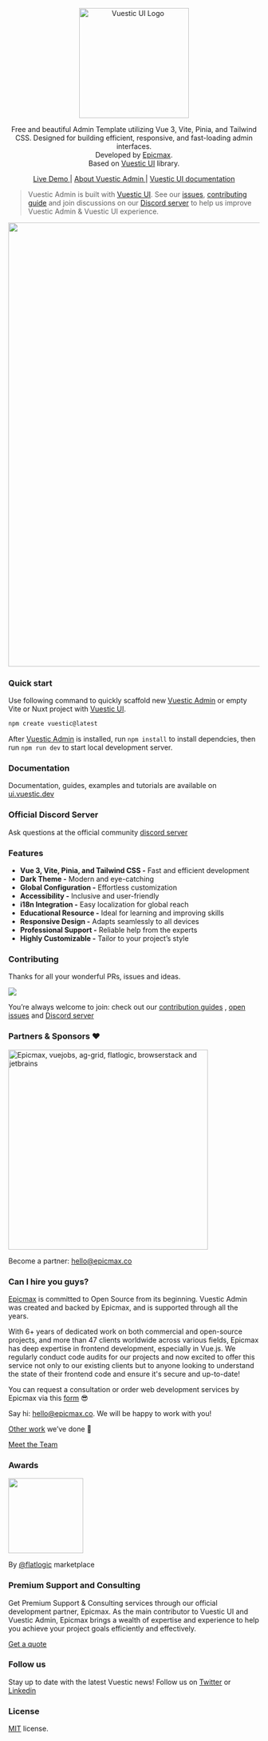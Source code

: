 <p align="center">
  <a href="https://vuestic.dev" target="_blank">
    <img alt="Vuestic UI Logo" width="220" src="./.github/assets/vuestic-admin-logo.png">
  </a>
</p>

<p align="center">
  Free and beautiful Admin Template utilizing Vue 3, Vite, Pinia, and Tailwind CSS. Designed for building efficient, responsive, and fast-loading admin interfaces.</br>
  Developed by  <a href="https://epicmax.co">Epicmax</a>.</br>
  Based on <a href="https://ui.vuestic.dev">Vuestic UI</a> library.
</p>

<p align="center">
  <a href="https://admin-demo.vuestic.dev"> Live Demo </a> |
  <a href="https://admin.vuestic.dev/"> About Vuestic Admin </a> |
  <a href="https://ui.vuestic.dev/">Vuestic UI documentation</a>
</p>

> Vuestic Admin is built with [Vuestic UI](https://ui.vuestic.dev). See our
> <a href="https://github.com/epicmaxco/vuestic-ui/issues">issues</a>,
> <a href="https://ui.vuestic.dev/en/contribution/guide">contributing guide</a> and join discussions on our
> <a href="https://discord.gg/jTKTjj2weV">Discord server</a> to help us improve Vuestic Admin & Vuestic UI experience.

<p align="center">
  <a href="https://admin.vuestic.dev" target="_blank">
    <img src="./public/vuestic-admin-image.png" align="center" width="888px"/>
  </a>
</p>

### Quick start

Use following command to quickly scaffold new [Vuestic Admin](https://admin-demo.vuestic.dev) or empty Vite or Nuxt project with [Vuestic UI](https://ui.vuestic.dev).

```bash
npm create vuestic@latest
```

After [Vuestic Admin](https://admin.vuestic.dev) is installed, run `npm install` to install dependcies, then run `npm run dev` to start local development server.

### Documentation

Documentation, guides, examples and tutorials are available on [ui.vuestic.dev](https://ui.vuestic.dev)

### Official Discord Server

Ask questions at the official community [discord server](https://discord.gg/jTKTjj2weV)

### Features

- **Vue 3, Vite, Pinia, and Tailwind CSS -** Fast and efficient development
- **Dark Theme -** Modern and eye-catching
- **Global Configuration -** Effortless customization
- **Accessibility -** Inclusive and user-friendly
- **i18n Integration -** Easy localization for global reach
- **Educational Resource -** Ideal for learning and improving skills
- **Responsive Design -** Adapts seamlessly to all devices
- **Professional Support -** Reliable help from the experts
- **Highly Customizable -** Tailor to your project’s style

### Contributing

Thanks for all your wonderful PRs, issues and ideas.

<a href="https://github.com/epicmaxco/vuestic-admin/graphs/contributors">
<img src="https://opencollective.com/vuestic-admin/contributors.svg?width=890&button=false" />
</a>
<br>

You’re always welcome to join: check out
our <a href="https://ui.vuestic.dev/en/contribution/guide">
contribution guides</a>
, [open issues](https://github.com/epicmaxco/vuestic-ui/issues)
and [Discord server](https://discord.gg/jTKTjj2weV)

### Partners & Sponsors ❤️

<img src="./.github/assets/sponsors.png" loading="lazy" alt="Epicmax, vuejobs, ag-grid, flatlogic, browserstack and jetbrains" width="400px">

Become a partner: [hello@epicmax.co](mailto:hello@epicmax.co)

### Can I hire you guys?

[Epicmax](https://epicmax.co) is committed to Open Source from its beginning. Vuestic Admin was created and backed by Epicmax, and is supported through all the years.

With 6+ years of dedicated work on both commercial and open-source projects, and more than 47 clients worldwide across various fields, Epicmax has deep expertise in frontend development, especially in Vue.js. We regularly conduct code audits for our projects and now excited to offer this service not only to our existing clients but to anyone looking to understand the state of their frontend code and ensure it's secure and up-to-date!

You can request a consultation or order web development services by Epicmax via this [form](https://epicmax.co/contacts) 😎

Say hi: <a href="mailto:hello@epicmax.co">hello@epicmax.co</a>. We will be happy to work with you!

[Other work](https://epicmax.co) we’ve done 🤘

[Meet the Team](https://ui.vuestic.dev/introduction/team)

### Awards

<a href="https://flatlogic.com/templates/vuestic-vue-free-admin" target="_blank">
    <img src="https://i.imgur.com/ZeQPZ3Q.png" align="center" width="150px"/>
</a>
<p>
  By <a href="https://flatlogic.com/templates/vuestic-vue-free-admin" target="_blank">@flatlogic</a> marketplace
</p>

### Premium Support and Consulting
Get Premium Support & Consulting services through our official development partner, Epicmax. As the main contributor to Vuestic UI and Vuestic Admin, Epicmax brings a wealth of expertise and experience to help you achieve your project goals efficiently and effectively.

[Get a quote](https://www.epicmax.co/?ref=vuestic-consulting)

### Follow us

Stay up to date with the latest Vuestic news! Follow us
on [Twitter](https://twitter.com/vuestic_ui)
or [Linkedin](https://www.linkedin.com/company/18509340)

### License

[MIT](https://github.com/epicmaxco/vuestic-admin/blob/master/LICENSE) license.
